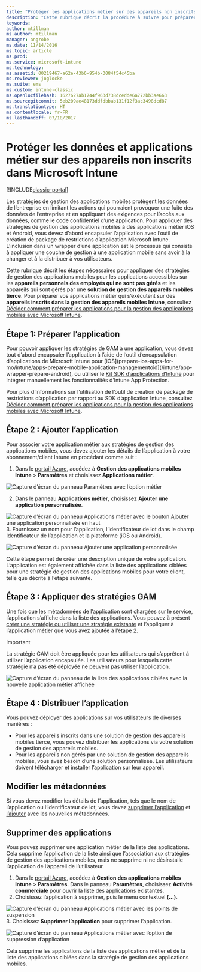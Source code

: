 ```yaml
---
title: "Protéger les applications métier sur des appareils non inscrits"
description: "Cette rubrique décrit la procédure à suivre pour préparer vos applications métier personnalisées afin d’appliquer des stratégies de gestion des applications mobiles qui peuvent éviter de perdre des données."
keywords: 
author: mtillman
ms.author: mtillman
manager: angrobe
ms.date: 11/14/2016
ms.topic: article
ms.prod: 
ms.service: microsoft-intune
ms.technology: 
ms.assetid: 00219467-a62e-43b6-954b-3084f54c45ba
ms.reviewer: joglocke
ms.suite: ems
ms.custom: intune-classic
ms.openlocfilehash: 1627627ab1744f963d738dcedde6a772bb3ae663
ms.sourcegitcommit: 5eb209ae48173ddfdbbab131f12f3ac3498dcd87
ms.translationtype: HT
ms.contentlocale: fr-FR
ms.lasthandoff: 07/18/2017
---
```

# <a name="protect-line-of-business-apps-and-data-on-devices-that-are-not-enrolled-in-microsoft-intune"></a>Protéger les données et applications métier sur des appareils non inscrits dans Microsoft Intune

[!INCLUDE[classic-portal](../includes/classic-portal.md)]

Les stratégies de gestion des applications mobiles protègent les données de l’entreprise en limitant les actions qui pourraient provoquer une fuite des données de l’entreprise et en appliquant des exigences pour l’accès aux données, comme le code confidentiel d’une application. Pour appliquer des stratégies de gestion des applications mobiles à des applications métier iOS et Android, vous devez d’abord encapsuler l’application avec l’outil de création de package de restrictions d’application Microsoft Intune. L’inclusion dans un wrapper d’une application est le processus qui consiste à appliquer une couche de gestion à une application mobile sans avoir à la changer et à la distribuer à vos utilisateurs.  

Cette rubrique décrit les étapes nécessaires pour appliquer des stratégies de gestion des applications mobiles pour les applications accessibles sur les **appareils personnels des employés qui ne sont pas gérés** et les appareils qui sont gérés par une **solution de gestion des appareils mobiles tierce**.  Pour préparer vos applications métier qui s’exécutent sur des **appareils inscrits dans la gestion des appareils mobiles Intune**, consultez [Décider comment préparer les applications pour la gestion des applications mobiles avec Microsoft Intune](/intune/apps-prepare-mobile-application-management).


##  <a name="step-1-prepare-the-app"></a>Étape 1: Préparer l’application

Pour pouvoir appliquer les stratégies de GAM à une application, vous devez tout d’abord encapsuler l’application à l’aide de l’outil d’encapsulation d’applications de Microsoft Intune pour [iOS](prepare-ios-apps-for-mo/intune/apps-prepare-mobile-application-managementoid](/intune/app-wrapper-prepare-android), ou utiliser le [Kit SDK d’applications d’Intune](/intune/app-sdk) pour intégrer manuellement les fonctionnalités d’Intune App Protection.

Pour plus d’informations sur l’utilisation de l’outil de création de package de restrictions d’application par rapport au SDK d’application Intune, consultez [Décider comment préparer les applications pour la gestion des applications mobiles avec Microsoft Intune](/intune/apps-prepare-mobile-application-management).

## <a name="step-2-add-the-app"></a>Étape 2 : Ajouter l’application

Pour associer votre application métier aux stratégies de gestion des applications mobiles, vous devez ajouter les détails de l’application à votre abonnement/client Intune en procédant comme suit :

1. Dans le [portail Azure](https://portal.azure.com/), accédez à **Gestion des applications mobiles Intune** > **Paramètres** et choisissez **Applications métier**.

  ![Capture d’écran du panneau Paramètres avec l’option métier](../media/mam-azure-portal-lob-on-settings.png)

2. Dans le panneau **Applications métier**, choisissez **Ajouter une application personnalisée**.

  ![Capture d’écran du panneau Applications métier avec le bouton Ajouter une application personnalisée en haut](../media/mam-azure-portal-add-lob-app-action.png)
3.  Fournissez un nom pour l’application, l’identificateur de lot dans le champ Identificateur de l’application et la plateforme (iOS ou Android).

  ![Capture d’écran du panneau Ajouter une application personnalisée](../media/mam-azure-portal-add-app-details.png)

  Cette étape permet de créer une description unique de votre application. L’application est également affichée dans la liste des applications ciblées pour une stratégie de gestion des applications mobiles pour votre client, telle que décrite à l’étape suivante.

## <a name="step-3-apply-mam-policies"></a>Étape 3 : Appliquer des stratégies GAM
Une fois que les métadonnées de l’application sont chargées sur le service, l’application s’affiche dans la liste des applications. Vous pouvez à présent [créer une stratégie ou utiliser une stratégie existante](create-and-deploy-mobile-app-management-policies-with-microsoft-intune.md) et l’appliquer à l’application métier que vous avez ajoutée à l’étape 2.

>[!IMPORTANT]
>La stratégie GAM doit être appliquée pour les utilisateurs qui s’apprêtent à utiliser l’application encapsulée.  Les utilisateurs pour lesquels cette stratégie n’a pas été déployée ne peuvent pas utiliser l’application.


  ![Capture d’écran du panneau de la liste des applications ciblées avec la nouvelle application métier affichée](../media/mam-azure-portal-lob-on-targeted-app-list.png)
## <a name="step-4-distribute-the-app"></a>Étape 4 : Distribuer l’application
Vous pouvez déployer des applications sur vos utilisateurs de diverses manières :
* Pour les appareils inscrits dans une solution de gestion des appareils mobiles tierce, vous pouvez distribuer les applications via votre solution de gestion des appareils mobiles.
* Pour les appareils non gérés par une solution de gestion des appareils mobiles, vous avez besoin d’une solution personnalisée. Les utilisateurs doivent télécharger et installer l’application sur leur appareil.

## <a name="change-the-metadata"></a>Modifier les métadonnées
Si vous devez modifier les détails de l’application, tels que le nom de l’application ou l’identificateur de lot, vous devez [supprimer l’application](#remove-apps) et [l’ajouter](#step-2-add-the-app) avec les nouvelles métadonnées.

##  <a name="remove-apps"></a>Supprimer des applications
Vous pouvez supprimer une application métier de la liste des applications. Cela supprime l’application de la liste ainsi que l’association aux stratégies de gestion des applications mobiles, mais ne supprime ni ne désinstalle l’application de l’appareil de l’utilisateur.  

1.  Dans le [portail Azure](https://portal.azure.com/), accédez à **Gestion des applications mobiles Intune** > **Paramètres**. Dans le panneau **Paramètres**, choisissez **Activité commerciale** pour ouvrir la liste des applications existantes.  
2.  Choisissez l’application à supprimer, puis le menu contextuel **(...)**.

  ![Capture d’écran du panneau Applications métier avec les points de suspension](../media/mam-azure-portal-lob-context-menu.png)
3.  Choisissez **Supprimer l’application** pour supprimer l’application.

  ![Capture d’écran du panneau Applications métier avec l’option de suppression d’application](../media/mam-azure-portal-delete-app.png)

  Cela supprime les applications de la liste des applications métier et de la liste des applications ciblées dans la stratégie de gestion des applications mobiles.
